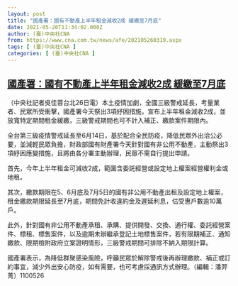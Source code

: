 ```yaml
---
layout: post
title: "國產署：國有不動產上半年租金減收2成 緩繳至7月底"
date: 2021-05-26T11:34:02.000Z
author: (臺)中央社CNA
from: https://www.cna.com.tw/news/afe/202105260319.aspx
tags: [ (臺)中央社CNA ]
categories: [ (臺)中央社CNA ]
---
```

<!--1622028842000-->
[國產署：國有不動產上半年租金減收2成 緩繳至7月底](https://www.cna.com.tw/news/afe/202105260319.aspx)
------

<div>
<div></div><div class="paragraph"><p>（中央社記者吳佳蓉台北26日電）本土疫情加劇，全國三級警戒延長，考量業者、民眾所受衝擊，國產署今天祭出3項紓困措施，宣布上半年租金減收2成，並放寬特定期間租金緩繳，三級警戒期間也可不計入補正、繳款案件期限內。</p><p>全台第三級疫情警戒延長至6月14日，基於配合全民防疫，降低民眾外出洽公必要，並減輕民眾負擔，財政部國有財產署今天針對國有非公用不動產，主動祭出3項紓困應變措施，且將由各分署主動辦理，民眾不需自行提出申請。</p><p>首先，今年上半年租金可減收2成，範圍含委託經營或設定地上權案經營權利金或地租。</p><p>其次，繳款期限在5、6月底及7月5日的國有非公用不動產出租及設定地上權案，租金繳款期限延長至7月底，期間免計收違約金及遲延利息，估受惠戶數逾10萬戶。</p><p>此外，針對國有非公用不動產承租、承購、提供開發、交換、通行權、委託經營案件、標租、標售案件，以及逾期未辦繼承登記土地標售案件，若有限期補正、通知繳款、限期檢附政府立案證明情形，三級警戒期間可排除不納入期限計算。</p><p>國產署表示，為降低群聚感染風險，呼籲民眾於解除警戒後再辦理繳款、補正或訂約事宜，減少外出安心防疫，如有需要，也可考慮採通訊方式辦理。（編輯：潘羿菁）1100526</p></div>
</div>
